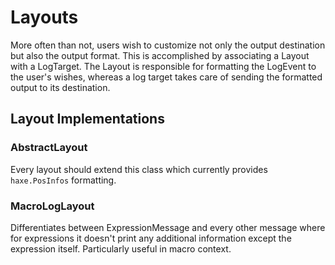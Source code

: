 # Layouts

More often than not, users wish to customize not only the output destination but also the output format. This is accomplished by associating a Layout with a LogTarget. The Layout is responsible for formatting the LogEvent to the user's wishes, whereas a log target takes care of sending the formatted output to its destination.


## Layout Implementations

### AbstractLayout

Every layout should extend this class which currently provides `haxe.PosInfos` formatting.

### MacroLogLayout

Differentiates between ExpressionMessage and every other message where for expressions it doesn't print any additional information except the expression itself. Particularly useful in macro context.
